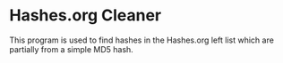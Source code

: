 # Hashes.org Cleaner

This program is used to find hashes in the Hashes.org left list which are partially from a simple MD5 hash.
